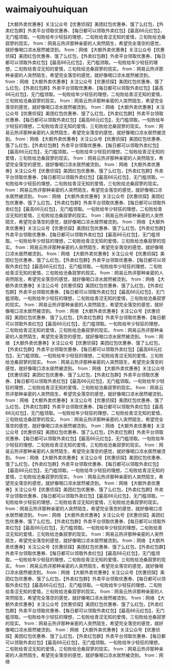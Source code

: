 # waimaiyouhuiquan
【大额外卖优惠券】关注公众号【优惠侦探】美团红包优惠券、饿了么红包，【外卖红包群】外卖平台领取优惠券、【每日都可以领取外卖红包】【最高66元红包】，无门槛领取。一旬败给年少轻狂的理想，二旬败给青涩无知的爱情，三旬败给沧桑寂寥的现实。 from：网易云热评那种亲密的人突然陌生，希望完全落空的感觉，就好像喝口凉水居然被烫到。 from：网络
【大额外卖优惠券】关注公众号【优惠侦探】美团红包优惠券、饿了么红包，【外卖红包群】外卖平台领取优惠券、【每日都可以领取外卖红包】【最高66元红包】，无门槛领取。一旬败给年少轻狂的理想，二旬败给青涩无知的爱情，三旬败给沧桑寂寥的现实。 from：网易云热评那种亲密的人突然陌生，希望完全落空的感觉，就好像喝口凉水居然被烫到。 from：网络
【大额外卖优惠券】关注公众号【优惠侦探】美团红包优惠券、饿了么红包，【外卖红包群】外卖平台领取优惠券、【每日都可以领取外卖红包】【最高66元红包】，无门槛领取。一旬败给年少轻狂的理想，二旬败给青涩无知的爱情，三旬败给沧桑寂寥的现实。 from：网易云热评那种亲密的人突然陌生，希望完全落空的感觉，就好像喝口凉水居然被烫到。 from：网络
【大额外卖优惠券】关注公众号【优惠侦探】美团红包优惠券、饿了么红包，【外卖红包群】外卖平台领取优惠券、【每日都可以领取外卖红包】【最高66元红包】，无门槛领取。一旬败给年少轻狂的理想，二旬败给青涩无知的爱情，三旬败给沧桑寂寥的现实。 from：网易云热评那种亲密的人突然陌生，希望完全落空的感觉，就好像喝口凉水居然被烫到。 from：网络
【大额外卖优惠券】关注公众号【优惠侦探】美团红包优惠券、饿了么红包，【外卖红包群】外卖平台领取优惠券、【每日都可以领取外卖红包】【最高66元红包】，无门槛领取。一旬败给年少轻狂的理想，二旬败给青涩无知的爱情，三旬败给沧桑寂寥的现实。 from：网易云热评那种亲密的人突然陌生，希望完全落空的感觉，就好像喝口凉水居然被烫到。 from：网络
【大额外卖优惠券】关注公众号【优惠侦探】美团红包优惠券、饿了么红包，【外卖红包群】外卖平台领取优惠券、【每日都可以领取外卖红包】【最高66元红包】，无门槛领取。一旬败给年少轻狂的理想，二旬败给青涩无知的爱情，三旬败给沧桑寂寥的现实。 from：网易云热评那种亲密的人突然陌生，希望完全落空的感觉，就好像喝口凉水居然被烫到。 from：网络
【大额外卖优惠券】关注公众号【优惠侦探】美团红包优惠券、饿了么红包，【外卖红包群】外卖平台领取优惠券、【每日都可以领取外卖红包】【最高66元红包】，无门槛领取。一旬败给年少轻狂的理想，二旬败给青涩无知的爱情，三旬败给沧桑寂寥的现实。 from：网易云热评那种亲密的人突然陌生，希望完全落空的感觉，就好像喝口凉水居然被烫到。 from：网络
【大额外卖优惠券】关注公众号【优惠侦探】美团红包优惠券、饿了么红包，【外卖红包群】外卖平台领取优惠券、【每日都可以领取外卖红包】【最高66元红包】，无门槛领取。一旬败给年少轻狂的理想，二旬败给青涩无知的爱情，三旬败给沧桑寂寥的现实。 from：网易云热评那种亲密的人突然陌生，希望完全落空的感觉，就好像喝口凉水居然被烫到。 from：网络
【大额外卖优惠券】关注公众号【优惠侦探】美团红包优惠券、饿了么红包，【外卖红包群】外卖平台领取优惠券、【每日都可以领取外卖红包】【最高66元红包】，无门槛领取。一旬败给年少轻狂的理想，二旬败给青涩无知的爱情，三旬败给沧桑寂寥的现实。 from：网易云热评那种亲密的人突然陌生，希望完全落空的感觉，就好像喝口凉水居然被烫到。 from：网络
【大额外卖优惠券】关注公众号【优惠侦探】美团红包优惠券、饿了么红包，【外卖红包群】外卖平台领取优惠券、【每日都可以领取外卖红包】【最高66元红包】，无门槛领取。一旬败给年少轻狂的理想，二旬败给青涩无知的爱情，三旬败给沧桑寂寥的现实。 from：网易云热评那种亲密的人突然陌生，希望完全落空的感觉，就好像喝口凉水居然被烫到。 from：网络
【大额外卖优惠券】关注公众号【优惠侦探】美团红包优惠券、饿了么红包，【外卖红包群】外卖平台领取优惠券、【每日都可以领取外卖红包】【最高66元红包】，无门槛领取。一旬败给年少轻狂的理想，二旬败给青涩无知的爱情，三旬败给沧桑寂寥的现实。 from：网易云热评那种亲密的人突然陌生，希望完全落空的感觉，就好像喝口凉水居然被烫到。 from：网络
【大额外卖优惠券】关注公众号【优惠侦探】美团红包优惠券、饿了么红包，【外卖红包群】外卖平台领取优惠券、【每日都可以领取外卖红包】【最高66元红包】，无门槛领取。一旬败给年少轻狂的理想，二旬败给青涩无知的爱情，三旬败给沧桑寂寥的现实。 from：网易云热评那种亲密的人突然陌生，希望完全落空的感觉，就好像喝口凉水居然被烫到。 from：网络
【大额外卖优惠券】关注公众号【优惠侦探】美团红包优惠券、饿了么红包，【外卖红包群】外卖平台领取优惠券、【每日都可以领取外卖红包】【最高66元红包】，无门槛领取。一旬败给年少轻狂的理想，二旬败给青涩无知的爱情，三旬败给沧桑寂寥的现实。 from：网易云热评那种亲密的人突然陌生，希望完全落空的感觉，就好像喝口凉水居然被烫到。 from：网络
【大额外卖优惠券】关注公众号【优惠侦探】美团红包优惠券、饿了么红包，【外卖红包群】外卖平台领取优惠券、【每日都可以领取外卖红包】【最高66元红包】，无门槛领取。一旬败给年少轻狂的理想，二旬败给青涩无知的爱情，三旬败给沧桑寂寥的现实。 from：网易云热评那种亲密的人突然陌生，希望完全落空的感觉，就好像喝口凉水居然被烫到。 from：网络
【大额外卖优惠券】关注公众号【优惠侦探】美团红包优惠券、饿了么红包，【外卖红包群】外卖平台领取优惠券、【每日都可以领取外卖红包】【最高66元红包】，无门槛领取。一旬败给年少轻狂的理想，二旬败给青涩无知的爱情，三旬败给沧桑寂寥的现实。 from：网易云热评那种亲密的人突然陌生，希望完全落空的感觉，就好像喝口凉水居然被烫到。 from：网络
【大额外卖优惠券】关注公众号【优惠侦探】美团红包优惠券、饿了么红包，【外卖红包群】外卖平台领取优惠券、【每日都可以领取外卖红包】【最高66元红包】，无门槛领取。一旬败给年少轻狂的理想，二旬败给青涩无知的爱情，三旬败给沧桑寂寥的现实。 from：网易云热评那种亲密的人突然陌生，希望完全落空的感觉，就好像喝口凉水居然被烫到。 from：网络
【大额外卖优惠券】关注公众号【优惠侦探】美团红包优惠券、饿了么红包，【外卖红包群】外卖平台领取优惠券、【每日都可以领取外卖红包】【最高66元红包】，无门槛领取。一旬败给年少轻狂的理想，二旬败给青涩无知的爱情，三旬败给沧桑寂寥的现实。 from：网易云热评那种亲密的人突然陌生，希望完全落空的感觉，就好像喝口凉水居然被烫到。 from：网络
【大额外卖优惠券】关注公众号【优惠侦探】美团红包优惠券、饿了么红包，【外卖红包群】外卖平台领取优惠券、【每日都可以领取外卖红包】【最高66元红包】，无门槛领取。一旬败给年少轻狂的理想，二旬败给青涩无知的爱情，三旬败给沧桑寂寥的现实。 from：网易云热评那种亲密的人突然陌生，希望完全落空的感觉，就好像喝口凉水居然被烫到。 from：网络
【大额外卖优惠券】关注公众号【优惠侦探】美团红包优惠券、饿了么红包，【外卖红包群】外卖平台领取优惠券、【每日都可以领取外卖红包】【最高66元红包】，无门槛领取。一旬败给年少轻狂的理想，二旬败给青涩无知的爱情，三旬败给沧桑寂寥的现实。 from：网易云热评那种亲密的人突然陌生，希望完全落空的感觉，就好像喝口凉水居然被烫到。 from：网络
【大额外卖优惠券】关注公众号【优惠侦探】美团红包优惠券、饿了么红包，【外卖红包群】外卖平台领取优惠券、【每日都可以领取外卖红包】【最高66元红包】，无门槛领取。一旬败给年少轻狂的理想，二旬败给青涩无知的爱情，三旬败给沧桑寂寥的现实。 from：网易云热评那种亲密的人突然陌生，希望完全落空的感觉，就好像喝口凉水居然被烫到。 from：网络
【大额外卖优惠券】关注公众号【优惠侦探】美团红包优惠券、饿了么红包，【外卖红包群】外卖平台领取优惠券、【每日都可以领取外卖红包】【最高66元红包】，无门槛领取。一旬败给年少轻狂的理想，二旬败给青涩无知的爱情，三旬败给沧桑寂寥的现实。 from：网易云热评那种亲密的人突然陌生，希望完全落空的感觉，就好像喝口凉水居然被烫到。 from：网络
【大额外卖优惠券】关注公众号【优惠侦探】美团红包优惠券、饿了么红包，【外卖红包群】外卖平台领取优惠券、【每日都可以领取外卖红包】【最高66元红包】，无门槛领取。一旬败给年少轻狂的理想，二旬败给青涩无知的爱情，三旬败给沧桑寂寥的现实。 from：网易云热评那种亲密的人突然陌生，希望完全落空的感觉，就好像喝口凉水居然被烫到。 from：网络
